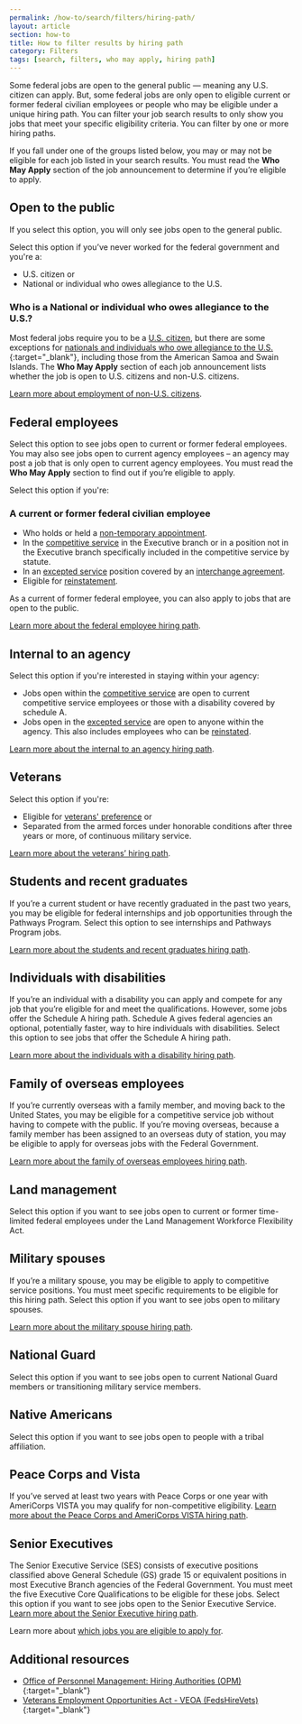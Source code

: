 ```yaml
---
permalink: /how-to/search/filters/hiring-path/
layout: article
section: how-to
title: How to filter results by hiring path
category: Filters
tags: [search, filters, who may apply, hiring path]
---
```


Some federal jobs are open to the general public — meaning any U.S. citizen can apply. But, some federal jobs are only open to eligible current or former federal civilian employees or people who may be eligible under a unique hiring path. You can filter your job search results to only show you jobs that meet your specific eligibility criteria. You can filter by one or more hiring paths.

If you fall under one of the groups listed below, you may or may not be eligible for each job listed in your search results. You must read the **Who May Apply** section of the job announcement to determine if you’re eligible to apply.

## Open to the public

If you select this option, you will only see jobs open to the general public.

Select this option if you’ve never worked for the federal government and you're a:

* U.S. citizen or
* National or individual who owes allegiance to the U.S.

### Who is a National or individual who owes allegiance to the U.S.?  

Most federal jobs require you to be a [U.S. citizen](../../../../working-in-government/us-citizens/), but there are some exceptions for [nationals and individuals who owe allegiance to the U.S.](https://www.uscis.gov/ilink/docView/SLB/HTML/SLB/0-0-0-1/0-0-0-29/0-0-0-9696.html){:target="_blank"}, including those from the American Samoa and Swain Islands. The **Who May Apply** section of each job announcement lists whether the job is open to U.S. citizens and non-U.S. citizens.

[Learn more about employment of non-U.S. citizens](../../../../working-in-government/non-citizens/).

## Federal employees

Select this option to see jobs open to current or former federal employees. You may also see jobs open to current agency employees – an agency may post a job that is only open to current agency employees. You must read the **Who May Apply** section to find out if you’re eligible to apply.

Select this option if you're:

### A current or former federal civilian employee

* Who holds or held a [non-temporary appointment](../../../../working-in-government/appointments/).
* In the [competitive service](../../../../working-in-government/service/) in the Executive branch or in a position not in the Executive branch specifically included in the competitive service by statute.
* In an [excepted service](../../../../working-in-government/service/) position covered by an [interchange agreement](../../../../working-in-government/unique-hiring-paths/federal-employees/interchange-agreements/).
* Eligible for [reinstatement](../../../../working-in-government/unique-hiring-paths/federal-employees/reinstatement/).

As a current of former federal employee, you can also apply to jobs that are open to the public.

[Learn more about the federal employee hiring path](../../../../working-in-government/unique-hiring-paths/federal-employees/).

## Internal to an agency

Select this option if you're interested in staying within your agency:

* Jobs open within the [competitive service](../../../../working-in-government/service/) are open to current competitive service employees or those with a disability covered by schedule A.
* Jobs open in the [excepted service](../../../../working-in-government/service/) are open to anyone within the agency. This also includes employees who can be [reinstated](../../../../working-in-government/unique-hiring-paths/federal-employees/reinstatement/).

[Learn more about the internal to an agency hiring path](../../../../working-in-government/unique-hiring-paths/federal-employees/internal/).

## Veterans
Select this option if you're:

* Eligible for [veterans' preference](../../../../working-in-government/unique-hiring-paths/veterans/preference/) or
* Separated from the armed forces under honorable conditions after three years or more, of continuous military service.

[Learn more about the veterans’ hiring path](../../../../working-in-government/unique-hiring-paths/veterans/).

## Students and recent graduates
If you’re a current student or have recently graduated in the past two years, you may be eligible for federal internships and job opportunities through the Pathways Program.  Select this option to see internships and Pathways Program jobs.

[Learn more about the students and recent graduates hiring path](../../../../working-in-government/unique-hiring-paths/students/).

## Individuals with disabilities
If you’re an individual with a disability you can apply and compete for any job that you’re eligible for and meet the qualifications.  However, some jobs offer the Schedule A hiring path.  Schedule A gives federal agencies an optional, potentially faster, way to hire individuals with disabilities. Select this option to see jobs that offer the Schedule A hiring path.

[Learn more about the individuals with a disability hiring path](../../../../working-in-government/unique-hiring-paths/individuals-with-disabilities/).

## Family of overseas employees

If you’re currently overseas with a family member, and moving back to the United States, you may be eligible for a competitive service job without having to compete with the public. If you’re moving overseas, because a family member has been assigned to an overseas duty of station, you may be eligible to apply for overseas jobs with the Federal Government.

[Learn more about the family of overseas employees hiring path](../../../../working-in-government/unique-hiring-paths/family-of-overseas-employees/).

## Land management
Select this option if you want to see jobs open to current or former time-limited federal employees under the Land Management Workforce Flexibility Act.

## Military spouses
If you’re a military spouse, you may be eligible to apply to competitive service positions. You must meet specific requirements to be eligible for this hiring path.  Select this option if you want to see jobs open to military spouses.

[Learn more about the military spouse hiring path](../../../../working-in-government/unique-hiring-paths/military-spouses/).

## National Guard
Select this option if you want to see jobs open to current National Guard members or transitioning military service members.

## Native Americans
Select this option if you want to see jobs open to people with a tribal affiliation.

## Peace Corps and Vista
If you’ve served at least two years with Peace Corps or one year with AmeriCorps VISTA you may qualify for non-competitive eligibility.
[Learn more about the Peace Corps and AmeriCorps VISTA hiring path](../../../../working-in-government/unique-hiring-paths/peace-corps/).

## Senior Executives
The Senior Executive Service (SES) consists of executive positions classified above General Schedule (GS) grade 15 or equivalent positions in most Executive Branch agencies of the Federal Government. You must meet the five Executive Core Qualifications to be eligible for these jobs. Select this option if you want to see jobs open to the Senior Executive Service.
[Learn more about the Senior Executive hiring path](../../../../working-in-government/unique-hiring-paths/senior-executives/).

Learn more about [which jobs you are eligible to apply for](../../../../faq/application/eligibility/).

## Additional resources

* [Office of Personnel Management: Hiring Authorities (OPM)](https://www.opm.gov/policy-data-oversight/hiring-information/hiring-authorities/){:target="_blank"}
* [Veterans Employment Opportunities Act - VEOA (FedsHireVets)](https://www.fedshirevets.gov/job/shav/index.aspx/){:target="_blank"}
